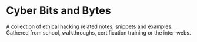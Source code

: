 
# Cyber Bits and Bytes
A collection of ethical hacking related notes, snippets and examples. Gathered from school, walkthroughs, certification training or the inter-webs.



